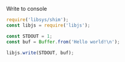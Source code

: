 Write to console

```ts
require('libsys/shim');
const libjs = require('libjs');

const STDOUT = 1;
const buf = Buffer.from('Hello world!\n');

libjs.write(STDOUT, buf);
```
